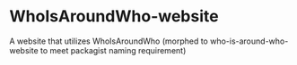 # WhoIsAroundWho-website
A website that utilizes WhoIsAroundWho
(morphed to who-is-around-who-website to meet packagist naming requirement)
